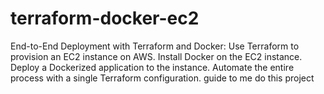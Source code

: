 # terraform-docker-ec2

End-to-End Deployment with Terraform and Docker:
Use Terraform to provision an EC2 instance on AWS.
Install Docker on the EC2 instance.
Deploy a Dockerized application to the instance.
Automate the entire process with a single Terraform configuration. guide to me do this project
